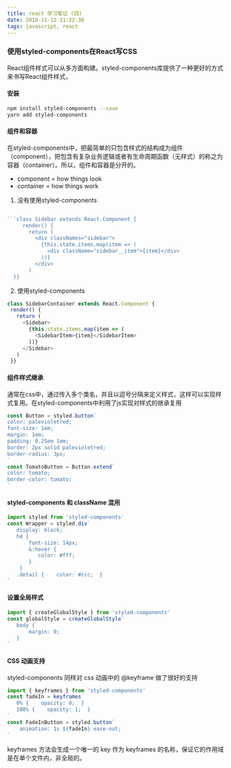 ```yaml
---
title: react 学习笔记 (四)
date: 2018-11-12 11:22:38
tags: javascript, react
---
```


### 使用styled-components在React写CSS

React组件样式可以从多方面构建。styled-components库提供了一种更好的方式来书写React组件样式，

#### 安装
```bash
npm install styled-components --save
yarn add styled-components
```

#### 组件和容器
在styled-components中，把最简单的只包含样式的结构成为组件（component），把包含有复杂业务逻辑或者有生命周期函数（无样式）的称之为容器（container）。所以，组件和容器是分开的。
* component = how things look
* container = how things work

1. 没有使用styled-components
```js

```class Sidebar extends React.Component {
     render() {
       return (
         <div classNames="sidebar">
           {this.state.items.map(item => (
             <div className="sidebar__item">{item}</div>
           ))}
         </div>
       )
  }}
 ```

 2. 使用styled-components
 ```js
 class SidebarContainer extends React.Component {
  render() {
    return (
      <Sidebar>
        {this.state.items.map(item => (
          <SidebarItem>{item}</SidebarItem>
        ))}
      </Sidebar>
    )
  }}
 ```

 #### 组件样式继承
 通常在css中，通过传入多个类名，并且以逗号分隔来定义样式，这样可以实现样式复用。在styled-components中利用了js实现对样式的继承复用
 ```js
 const Button = styled.button` 
 color: palevioletred; 
 font-size: 1em; 
 margin: 1em; 
 padding: 0.25em 1em; 
 border: 2px solid palevioletred; 
 border-radius: 3px;
`
const TomatoButton = Button.extend`  
 color: tomato; 
 border-color: tomato;
`
 ```

 #### styled-components 和 className 混用
 ```js
 import styled from 'styled-components'
const Wrapper = styled.div`
    display: block;
    h4 {
        font-size: 14px;
        &:hover { 
           color: #fff;
        } 
     } 
    .detail {    color: #ccc;  }
`
 ```

 #### 设置全局样式
 ```js
 import { createGlobalStyle } from 'styled-components'
 const globalStyle = createGlobalStyle`
    body { 
        margin: 0; 
    }
 `
 ```

 #### CSS 动画支持
 styled-components 同样对 css 动画中的 @keyframe 做了很好的支持
 ```js
 import { keyframes } from 'styled-components'
const fadeIn = keyframes` 
    0% {    opacity: 0;  } 
    100% {    opacity: 1;  }
`
const FadeInButton = styled.button`
    animation: 1s ${fadeIn} ease-out;
`
 ```
 keyframes 方法会生成一个唯一的 key 作为 keyframes 的名称，保证它的作用域是在单个文件内，非全局的。
